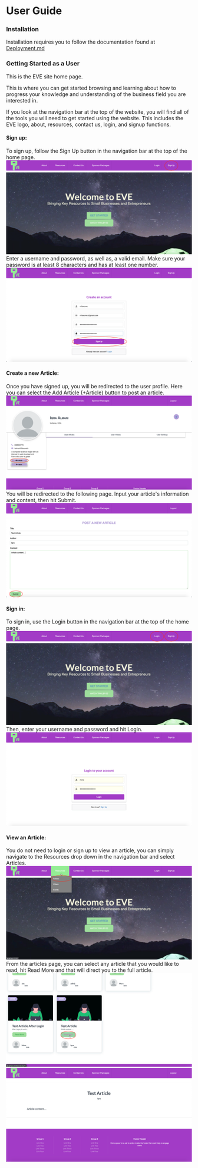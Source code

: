 # User Guide

### Installation
Installation requires you to follow the documentation found at [Deployment.md](https://github.com/ialmani/EVE/blob/master/Documentation/Deployment.md)
### Getting Started as a User
This is the EVE site home page.

This is where you can get started browsing and learning about how to progress your knowledge and understanding of the business field you are interested in. 

If you look at the navigation bar at the top of the website, you will find all of the tools you will need to get started using the website. This includes the EVE logo, about, resources, contact us, login, and signup functions.


#### Sign up: 
To sign up, follow the Sign Up button in the navigation bar at the top of the home page.
![first_step](/Documentation/png/first_step.png)
Enter a username and password, as well as, a valid email. Make sure your password is at least 8 characters and has at least one number. 
![second_step](/Documentation/png/second_step.png)

#### Create a new Article: 
Once you have signed up, you will be redirected to the user profile. Here you can select the Add Article (+Article) button to post an article. 
![third_step](/Documentation/png/third_step.png)
You will be redirected to the following page. Input your article's information and content, then hit Submit.
![fourth_step](/Documentation/png/fourth_step.png)

#### Sign in:
To sign in, use the Login button in the navigation bar at the top of the home page.
![login_step1](/Documentation/png/login_step1.png)
Then, enter your username and password and hit Login. 
![login_step2](/Documentation/png/login_step2.png)

#### View an Article: 
You do not need to login or sign up to view an article, you can simply navigate to the Resources drop down in the navigation bar and select Articles.
![sixth_step](/Documentation/png/sixth_step.png)
From the articles page, you can select any article that you would like to read, hit Read More and that will direct you to the full article.
![final_step](/Documentation/png/final_step.png)
![fifth_step](/Documentation/png/fifth_step.png)
